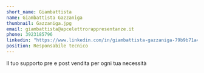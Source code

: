 ```yaml
---
short_name: Giambattista
name: Giambattista Gazzaniga
thumbnail: Gazzaniga.jpg
email: giambattista@apcelettrorappresentanze.it
phone: 3923185796
linkedin: "https://www.linkedin.com/in/giambattista-gazzaniga-79b9b71a4/"
position: Responsabile tecnico
---
```

Il tuo supporto pre e post vendita per ogni tua necessità